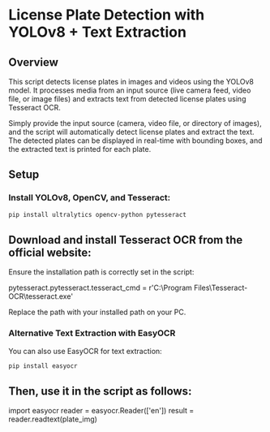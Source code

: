 # License Plate Detection with YOLOv8 + Text Extraction

## Overview

This script detects license plates in images and videos using the YOLOv8 model. It processes media from an input source (live camera feed, video file, or image files) and extracts text from detected license plates using Tesseract OCR.

Simply provide the input source (camera, video file, or directory of images), and the script will automatically detect license plates and extract the text. The detected plates can be displayed in real-time with bounding boxes, and the extracted text is printed for each plate.

## Setup

### Install YOLOv8, OpenCV, and Tesseract:

```bash
pip install ultralytics opencv-python pytesseract
```

## Download and install Tesseract OCR from the official website:

Ensure the installation path is correctly set in the script:

pytesseract.pytesseract.tesseract_cmd = r'C:\Program Files\Tesseract-OCR\tesseract.exe'

Replace the path with your installed path on your PC.

### Alternative Text Extraction with EasyOCR
You can also use EasyOCR for text extraction:

```bash
pip install easyocr
```

## Then, use it in the script as follows:

import easyocr
reader = easyocr.Reader(['en'])
result = reader.readtext(plate_img)

